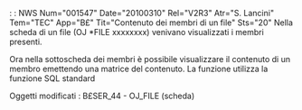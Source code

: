  :  : NWS Num="001547" Date="20100310" Rel="V2R3" Atr="S. Lancini" Tem="TEC" App="B£" Tit="Contenuto dei membri di un file" Sts="20"
Nella scheda di un file (OJ \*FILE xxxxxxxx) venivano visualizzati i membri presenti.

Ora nella sottoscheda dei membri è possibile visualizzare il contenuto di un membro emettendo una matrice del contenuto.
La funzione utilizza la funzione SQL standard

Oggetti modificati : 
B£SER_44 - OJ_FILE (scheda)
